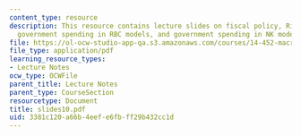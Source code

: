 ```yaml
---
content_type: resource
description: This resource contains lecture slides on fiscal policy, Ricardian equivalence,
  government spending in RBC models, and government spending in NK models.
file: https://ol-ocw-studio-app-qa.s3.amazonaws.com/courses/14-452-macroeconomic-theory-ii-spring-2007/3381c120a66b4eefe6fbff29b432cc1d_slides10.pdf
file_type: application/pdf
learning_resource_types:
- Lecture Notes
ocw_type: OCWFile
parent_title: Lecture Notes
parent_type: CourseSection
resourcetype: Document
title: slides10.pdf
uid: 3381c120-a66b-4eef-e6fb-ff29b432cc1d
---
```

